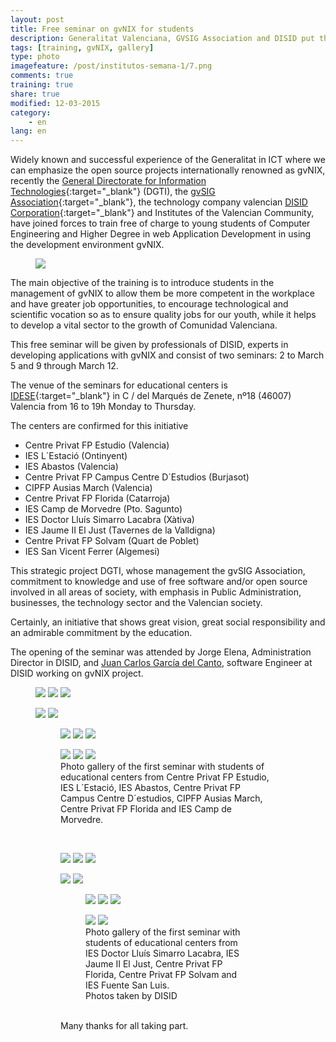 ```yaml
---
layout: post
title: Free seminar on gvNIX for students
description: Generalitat Valenciana, GVSIG Association and DISID put their faith in future valencian engineers
tags: [training, gvNIX, gallery]
type: photo
imagefeature: /post/institutos-semana-1/7.png
comments: true
training: true
share: true
modified: 12-03-2015
category:
    - en
lang: en
---
```


Widely known and successful experience of the Generalitat in ICT
where we can emphasize the open source projects internationally renowned as gvNIX,
recently the [General Directorate for Information Technologies](http://www.dgti.gva.es/){:target="_blank"} (DGTI),
the [gvSIG Association](http://www.gvsig.com){:target="_blank"},
the technology company valencian [DISID Corporation](http://www.disid.com){:target="_blank"}
and Institutes of the Valencian Community,
have joined forces to train free of charge to young students of
Computer Engineering and Higher Degree in web Application Development
in using the development environment gvNIX.

<figure>
  <img src="{{ site.url }}/images/post/gvnix-seminarios-training.png">
</figure>

The main objective of the training is to introduce students in the management of gvNIX
to allow them be more competent in the workplace and have greater job opportunities,
to encourage technological and scientific vocation
so as to ensure quality jobs for our youth,
while it helps to develop a vital sector to the growth of Comunidad Valenciana.

This free seminar will be given by professionals of DISID,
experts in developing applications with gvNIX and consist of two seminars:
2 to March 5 and 9 through March 12.

The venue of the seminars for educational centers is
[IDESE](http://www.idese.es/){:target="_blank"}  in C / del Marqués de Zenete,
nº18 (46007) Valencia from 16 to 19h Monday to Thursday.


The centers are confirmed for this initiative

* Centre Privat FP Estudio (Valencia)
* IES L´Estació (Ontinyent)
* IES Abastos (Valencia)
* Centre Privat FP Campus Centre D´Estudios (Burjasot)
* CIPFP Ausias March (Valencia)
* Centre Privat FP Florida (Catarroja)
* IES Camp de Morvedre (Pto. Sagunto)
* IES Doctor Lluís Simarro Lacabra (Xàtiva)
* IES Jaume II El Just (Tavernes de la Valldigna)
* Centre Privat FP Solvam (Quart de Poblet)
* IES San Vicent Ferrer (Algemesi)

This strategic project DGTI, whose management the gvSIG Association,
commitment to knowledge and use of free software and/or open source
involved in all areas of society, with emphasis in Public Administration,
businesses, the technology sector and the Valencian society.

Certainly, an initiative that shows great vision, great social responsibility
and an admirable commitment by the education.

The opening of the seminar was attended by Jorge Elena, Administration Director in DISID, and
[Juan Carlos García del Canto](https://twitter.com/juanCaFx), software Engineer
at DISID working on gvNIX project.

<figure class="third">
  <a href="{{ site.url }}/images/post/institutos-semana-1/1.png"><img src="{{ site.url }}/images/post/institutos-semana-1/1.png"></a>
  <a href="{{ site.url }}/images/post/institutos-semana-1/2.png"><img src="{{ site.url }}/images/post/institutos-semana-1/2.png"></a>
  <a href="{{ site.url }}/images/post/institutos-semana-1/3.png"><img src="{{ site.url }}/images/post/institutos-semana-1/3.png"></a>
</figure>
<figure class="half">
  <a href="{{ site.url }}/images/post/institutos-semana-1/12.png"><img src="{{ site.url }}/images/post/institutos-semana-1/12.png"></a>
  <a href="{{ site.url }}/images/post/institutos-semana-1/11.png"><img src="{{ site.url }}/images/post/institutos-semana-1/11.png"></a>
</figure>
<figure>
<figure class="third">
    <a href="{{ site.url }}/images/post/institutos-semana-1/5.png"><img src="{{ site.url }}/images/post/institutos-semana-1/5.png"></a>
    <a href="{{ site.url }}/images/post/institutos-semana-1/7.png"><img src="{{ site.url }}/images/post/institutos-semana-1/7.png"></a>
    <a href="{{ site.url }}/images/post/institutos-semana-1/8.png"><img src="{{ site.url }}/images/post/institutos-semana-1/8.png"></a>
</figure>
<figure class="third">
    <a href="{{ site.url }}/images/post/institutos-semana-1/9.png"><img src="{{ site.url }}/images/post/institutos-semana-1/9.png"></a>
    <a href="{{ site.url }}/images/post/institutos-semana-1/10.png"><img src="{{ site.url }}/images/post/institutos-semana-1/10.png"></a>
    <a href="{{ site.url }}/images/post/institutos-semana-1/13.png"><img src="{{ site.url }}/images/post/institutos-semana-1/13.png"></a>
    <figcaption>Photo gallery of the first seminar with students of educational centers from
    Centre Privat FP Estudio, IES L´Estació, IES Abastos, Centre Privat FP Campus Centre D´estudios,
    CIPFP Ausias March, Centre Privat FP Florida and IES Camp de Morvedre.</figcaption>
</figure>
<br>
<figure class="third">
  <a href="{{ site.url }}/images/post/institutos-semana-2/1.png"><img src="{{ site.url }}/images/post/institutos-semana-2/1.png"></a>
  <a href="{{ site.url }}/images/post/institutos-semana-2/2.png"><img src="{{ site.url }}/images/post/institutos-semana-2/2.png"></a>
  <a href="{{ site.url }}/images/post/institutos-semana-2/3.png"><img src="{{ site.url }}/images/post/institutos-semana-2/3.png"></a>
</figure>
<figure class="half">
  <a href="{{ site.url }}/images/post/institutos-semana-2/4.png"><img src="{{ site.url }}/images/post/institutos-semana-2/4.png"></a>
  <a href="{{ site.url }}/images/post/institutos-semana-2/5.png"><img src="{{ site.url }}/images/post/institutos-semana-2/5.png"></a>
</figure>
<figure>
<figure class="third">
    <a href="{{ site.url }}/images/post/institutos-semana-2/6.png"><img src="{{ site.url }}/images/post/institutos-semana-2/6.png"></a>
    <a href="{{ site.url }}/images/post/institutos-semana-2/7.png"><img src="{{ site.url }}/images/post/institutos-semana-2/7.png"></a>
    <a href="{{ site.url }}/images/post/institutos-semana-2/8.png"><img src="{{ site.url }}/images/post/institutos-semana-2/8.png"></a>
</figure>
<figure class="half">
    <a href="{{ site.url }}/images/post/institutos-semana-2/9.png"><img src="{{ site.url }}/images/post/institutos-semana-2/9.png"></a>
    <a href="{{ site.url }}/images/post/institutos-semana-2/10.png"><img src="{{ site.url }}/images/post/institutos-semana-2/10.png"></a>
    <figcaption>
    Photo gallery of the first seminar with students of educational centers from IES Doctor Lluís Simarro Lacabra, IES Jaume II El Just,
    Centre Privat FP Florida, Centre Privat FP Solvam and IES Fuente San Luis.
        <br>Photos taken by DISID
    </figcaption>
</figure>

<br>
Many thanks for all taking part.

